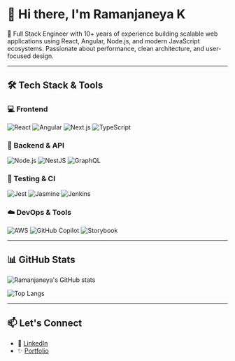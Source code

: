 


# 👋 Hi there, I'm Ramanjaneya K

🚀 Full Stack Engineer with 10+ years of experience building scalable web applications using React, Angular, Node.js, and modern JavaScript ecosystems. Passionate about performance, clean architecture, and user-focused design.

---

## 🛠️ Tech Stack & Tools

### 💻 Frontend
![React](https://img.shields.io/badge/-React-black?style=flat-square&logo=react)
![Angular](https://img.shields.io/badge/-Angular-DD0031?style=flat-square&logo=angular&logoColor=white)
![Next.js](https://img.shields.io/badge/-Next.js-black?style=flat-square&logo=next.js)
![TypeScript](https://img.shields.io/badge/-TypeScript-007ACC?style=flat-square&logo=typescript)

### 🧠 Backend & API
![Node.js](https://img.shields.io/badge/-Node.js-339933?style=flat-square&logo=node.js&logoColor=white)
![NestJS](https://img.shields.io/badge/-NestJS-E0234E?style=flat-square&logo=nestjs&logoColor=white)
![GraphQL](https://img.shields.io/badge/-GraphQL-E10098?style=flat-square&logo=graphql)

### 🧪 Testing & CI
![Jest](https://img.shields.io/badge/-Jest-C21325?style=flat-square&logo=jest)
![Jasmine](https://img.shields.io/badge/-Jasmine-8A4182?style=flat-square&logo=jasmine)
![Jenkins](https://img.shields.io/badge/-Jenkins-D24939?style=flat-square&logo=jenkins)

### ☁️ DevOps & Tools
![AWS](https://img.shields.io/badge/-AWS-232F3E?style=flat-square&logo=amazon-aws)
![GitHub Copilot](https://img.shields.io/badge/-Copilot-222222?style=flat-square&logo=github)
![Storybook](https://img.shields.io/badge/-Storybook-FF4785?style=flat-square&logo=storybook)

---

## 📊 GitHub Stats

![Ramanjaneya's GitHub stats](https://github-readme-stats.vercel.app/api?username=ramanjaneya&show_icons=true&theme=tokyonight&count_private=true)

![Top Langs](https://github-readme-stats.vercel.app/api/top-langs/?username=ramanjaneya&layout=compact&theme=tokyonight)

---

## 📫 Let's Connect

- 🔗 [LinkedIn](https://www.linkedin.com/in/ramanjaneya)
- ✨ [Portfolio](https://your-portfolio-link.com)
